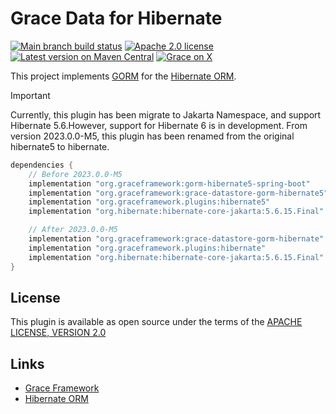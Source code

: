 # Grace Data for Hibernate

[![Main branch build status](https://github.com/graceframework/grace-data-hibernate/workflows/Grace%20CI/badge.svg?style=flat)](https://github.com/graceframework/grace-data-hibernate/actions?query=workflow%3A%Grace+CI%22)
[![Apache 2.0 license](https://img.shields.io/badge/License-APACHE%202.0-green.svg?logo=APACHE&style=flat)](https://opensource.org/licenses/Apache-2.0)
[![Latest version on Maven Central](https://img.shields.io/maven-central/v/org.graceframework.plugins/hibernate.svg?label=Maven%20Central&logo=apache-maven&style=flat)](https://search.maven.org/search?q=g:org.graceframework.plugins)
[![Grace on X](https://img.shields.io/twitter/follow/graceframework?style=social)](https://twitter.com/graceframework)

This project implements [GORM](https://github.com/graceframework/grace-data) for the [Hibernate ORM](https://hibernate.org/orm/).

> [!IMPORTANT]
> Currently, this plugin has been migrate to Jakarta Namespace, and support Hibernate 5.6.However, support for Hibernate 6 is in development. 
> From version 2023.0.0-M5, this plugin has been renamed from the original hibernate5 to hibernate.


```gradle
dependencies {
    // Before 2023.0.0-M5
    implementation "org.graceframework:gorm-hibernate5-spring-boot"
    implementation "org.graceframework:grace-datastore-gorm-hibernate5"
    implementation "org.graceframework.plugins:hibernate5"
    implementation "org.hibernate:hibernate-core-jakarta:5.6.15.Final"

    // After 2023.0.0-M5
    implementation "org.graceframework:grace-datastore-gorm-hibernate"
    implementation "org.graceframework.plugins:hibernate"
    implementation "org.hibernate:hibernate-core-jakarta:5.6.15.Final"
}
```

## License

This plugin is available as open source under the terms of the [APACHE LICENSE, VERSION 2.0](http://apache.org/Licenses/LICENSE-2.0)

## Links

- [Grace Framework](https://github.com/graceframework/grace-framework)
- [Hibernate ORM](https://hibernate.org/orm/)
